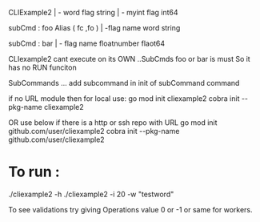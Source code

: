 CLIExample2
| - word     flag string 
| - myint      flag int64

subCmd : foo  Alias ( fc ,fo )
  | -flag name word string 

subCmd : bar
  | - flag name floatnumber flaot64

CLIexample2 cant execute on its OWN ..SubCmds foo or bar is must
So it has no RUN funciton

SubCommands ... 
add subcommand in init of subCommand command

if no URL module then for local use:
go mod init cliexample2
cobra init --pkg-name cliexample2

OR use below if there is a http or ssh repo with URL
go mod init github.com/user/cliexample2
cobra init --pkg-name github.com/user/cliexample2


# To run :
./cliexample2 -h 
./cliexample2 -i 20 -w "testword" 

To see validations try giving Operations value 0 or -1 or same for workers.
